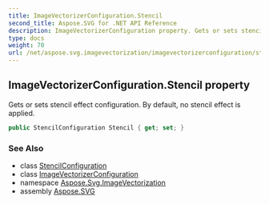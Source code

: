 ```yaml
---
title: ImageVectorizerConfiguration.Stencil
second_title: Aspose.SVG for .NET API Reference
description: ImageVectorizerConfiguration property. Gets or sets stencil effect configuration. By default no stencil effect is applied
type: docs
weight: 70
url: /net/aspose.svg.imagevectorization/imagevectorizerconfiguration/stencil/
---
```

## ImageVectorizerConfiguration.Stencil property

Gets or sets stencil effect configuration. By default, no stencil effect is applied.

```csharp
public StencilConfiguration Stencil { get; set; }
```

### See Also

* class [StencilConfiguration](../../stencilconfiguration/)
* class [ImageVectorizerConfiguration](../)
* namespace [Aspose.Svg.ImageVectorization](../../imagevectorizerconfiguration/)
* assembly [Aspose.SVG](../../../)
